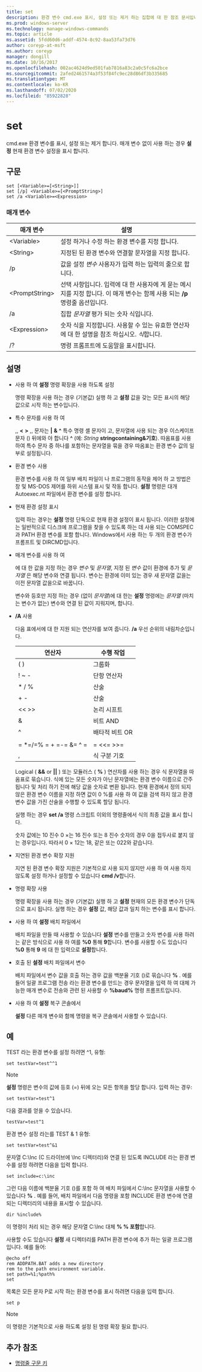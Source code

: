 ```yaml
---
title: set
description: 환경 변수 cmd.exe 표시, 설정 또는 제거 하는 집합에 대 한 참조 문서입니다.
ms.prod: windows-server
ms.technology: manage-windows-commands
ms.topic: article
ms.assetid: 5fdd60d6-addf-4574-8c92-8aa53fa73d76
author: coreyp-at-msft
ms.author: coreyp
manager: dongill
ms.date: 10/16/2017
ms.openlocfilehash: 002ac4624d9ed501fab7816a83c2a0c5fc6a2bce
ms.sourcegitcommit: 2afed2461574a3f53f84fc9ec28d86df3b335685
ms.translationtype: MT
ms.contentlocale: ko-KR
ms.lasthandoff: 07/02/2020
ms.locfileid: "85922828"
---
```

# <a name="set"></a>set

cmd.exe 환경 변수를 표시, 설정 또는 제거 합니다. 매개 변수 없이 사용 하는 경우 **설정** 현재 환경 변수 설정을 표시 합니다.



## <a name="syntax"></a>구문

```
set [<Variable>=[<String>]]
set [/p] <Variable>=[<PromptString>]
set /a <Variable>=<Expression>
```

### <a name="parameters"></a>매개 변수

|매개 변수|설명|
|---------|-----------|
|\<Variable>|설정 하거나 수정 하는 환경 변수를 지정 합니다.|
|\<String>|지정된 된 환경 변수와 연결할 문자열을 지정 합니다.|
|/p|값을 설정 *변수* 사용자가 입력 하는 입력의 줄으로 합니다.|
|\<PromptString>|선택 사항입니다. 입력에 대 한 사용자에 게 묻는 메시지를 지정 합니다. 이 매개 변수는 함께 사용 되는 **/p** 명령줄 옵션입니다.|
|/a|집합 *문자열* 평가 되는 숫자 식입니다.|
|\<Expression>|숫자 식을 지정합니다. 사용할 수 있는 유효한 연산자에 대 한 설명을 참조 하십시오. *식*합니다.|
|/?|명령 프롬프트에 도움말을 표시합니다.|

## <a name="remarks"></a>설명

- 사용 하 여 **설정** 명령 확장을 사용 하도록 설정

  명령 확장을 사용 하는 경우 (기본값) 실행 하 고 **설정** 값을 갖는 모든 표시의 해당 값으로 시작 하는 변수입니다.
- 특수 문자를 사용 하 여

  ,, **<** **>** ,, 문자는 **|** **&** **^** 특수 명령 셸 문자이 고, 문자열에 사용 되는 경우 이스케이프 문자 () 뒤에와 야 합니다 **^** (예: *String* **stringcontaining&기호**). 따옴표를 사용하여 특수 문자 중 하나를 포함하는 문자열을 묶을 경우 따옴표는 환경 변수 값의 일부로 설정됩니다.
- 환경 변수 사용

  환경 변수를 사용 하 여 일부 배치 파일이 나 프로그램의 동작을 제어 하 고 방법은 창 및 MS-DOS 제어를 하위 시스템 표시 및 작동 합니다. **설정** 명령은 대개 Autoexec.nt 파일에서 환경 변수를 설정 합니다.
- 현재 환경 설정 표시

  입력 하는 경우는 **설정** 명령 단독으로 현재 환경 설정이 표시 됩니다. 이러한 설정에는 일반적으로 디스크에 프로그램을 찾을 수 있도록 하는 데 사용 되는 COMSPEC과 PATH 환경 변수를 포함 합니다. Windows에서 사용 하는 두 개의 환경 변수가 프롬프트 및 DIRCMD입니다.
- 매개 변수를 사용 하 여

  에 대 한 값을 지정 하는 경우 *변수* 및 *문자열*, 지정 된 *변수* 값이 환경에 추가 및 *문자열* 은 해당 변수와 연결 됩니다. 변수는 환경에 이미 있는 경우 새 문자열 값을는 이전 문자열 값을으로 바꿉니다.

  변수와 등호만 지정 하는 경우 (없이 *문자열*)에 대 한는 **설정** 명령에는 *문자열* (마치는 변수가 없는) 변수와 연결 된 값이 지워지며, 합니다.
- **/A** 사용

  다음 표에서에 대 한 지원 되는 연산자를 보여 줍니다. **/a** 우선 순위의 내림차순입니다.

  |        연산자         | 수행 작업  |
  |-------------------------|----------------------|
  |           ( )           |       그룹화       |
  |          ! ~ -          |        단항 연산자         |
  |         \* / %          |      산술      |
  |           + -           |      산술      |
  |          << >>          |    논리 시프트     |
  |            &            |     비트 AND      |
  |            ^            | 배타적 비트 OR |
  |                         |                      |
  | = \*=/=% = + =-= &= ^ = |      = <<= >>=       |
  |            ,            | 식 구분 기호 |

  Logical ( **&&** or **||** ) 또는 모듈러스 ( **%** ) 연산자를 사용 하는 경우 식 문자열을 따옴표로 묶습니다. 식에 있는 모든 숫자가 아닌 문자열에는 환경 변수 이름으로 간주 됩니다 및 처리 하기 전에 해당 값을 숫자로 변환 됩니다. 현재 환경에서 정의 되지 않은 환경 변수 이름을 지정 하면 값이 0 %를 사용 하 여 값을 검색 하지 않고 환경 변수 값을 가진 산술을 수행할 수 있도록 할당 됩니다.

  실행 하는 경우 **set /a** 명령 스크립트 이외의 명령줄에서 식의 최종 값을 표시 합니다.

  숫자 값에는 10 진수 0 ×는 16 진수 또는 8 진수 숫자의 경우 0을 접두사로 붙지 않는 경우입니다. 따라서 0 × 12는 18, 같은 또는 022와 같습니다.
- 지연된 환경 변수 확장 지원

  지연 된 환경 변수 확장 지원은 기본적으로 사용 되지 않지만 사용 하 여 사용 하지 않도록 설정 하거나 설정할 수 있습니다 **cmd /v**합니다.
- 명령 확장 사용

  명령 확장을 사용 하는 경우 (기본값) 실행 하 고 **설정** 현재의 모든 환경 변수가 단독으로 표시 됩니다. 실행 하는 경우 **설정** 값, 해당 값과 일치 하는 변수를 표시 합니다.
- 사용 하 여 **설정** 배치 파일에서

  배치 파일을 만들 때 사용할 수 있습니다 **설정** 변수를 만들고 숫자 변수를 사용 하려는 같은 방식으로 사용 하 여를 **%0** 통해 **9**합니다. 변수를 사용할 수도 있습니다 **%0** 통해 **9** 에 대 한 입력으로 **설정**합니다.
- 호출 된 **설정** 배치 파일에서 변수

  배치 파일에서 변수 값을 호출 하는 경우 값을 백분율 기호 ()로 묶습니다 **%** . 예를 들어 일괄 프로그램 전송 라는 환경 변수를 만드는 경우 문자열을 입력 하 여 대체 가능한 매개 변수로 전송와 관련 된 사용할 수 **%baud%** 명령 프롬프트입니다.
- 사용 하 여 **설정** 복구 콘솔에서

  **설정** 다른 매개 변수와 함께 명령을 복구 콘솔에서 사용할 수 있습니다.

## <a name="examples"></a>예

TEST 라는 환경 변수를 설정 하려면 ^1, 유형:
```
set testVar=test^^1
```

> [!NOTE]
> **설정** 명령은 변수의 값에 등호 (=) 뒤에 오는 모든 항목을 할당 합니다. 입력 하는 경우:
> ```
> set testVar=test^1
> ```
> 다음 결과를 얻을 수 있습니다.
> ```
> testVar=test^1
> ```
> 환경 변수 설정 라는를 TEST & 1 유형:
> ```
> set testVar=test^&1
> ```
> 문자열 C:\Inc (C 드라이브에 \Inc 디렉터리)와 연결 된 있도록 INCLUDE 라는 환경 변수를 설정 하려면 다음을 입력 합니다.
> ```
> set include=c:\inc
> ```
> 그런 다음 이름에 백분율 기호 ()를 포함 하 여 배치 파일에서 C:\Inc 문자열을 사용할 수 있습니다 **%** . 예를 들어, 배치 파일에서 다음 명령을 포함 INCLUDE 환경 변수에 연결 되는 디렉터리의 내용을 표시할 수 있습니다.
> ```
> dir %include%
> ```
> 이 명령이 처리 되는 경우 해당 문자열 C:\Inc 대체 **% % 포함**합니다.

사용할 수도 있습니다 **설정** 새 디렉터리를 PATH 환경 변수에 추가 하는 일괄 프로그램입니다. 예를 들어:
```
@echo off
rem ADDPATH.BAT adds a new directory
rem to the path environment variable.
set path=%1;%path%
set
```
목록은 모든 문자 P로 시작 하는 환경 변수를 표시 하려면 다음을 입력 합니다.
```
set p
```

> [!NOTE]
> 이 명령은 기본적으로 사용 하도록 설정 된 명령 확장 필요 합니다.

## <a name="additional-references"></a>추가 참조

- [명령줄 구문 키](command-line-syntax-key.md)
